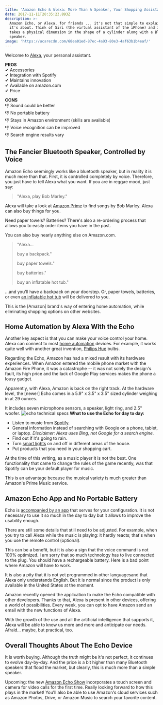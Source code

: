 ```yaml
---
title: 'Amazon Echo & Alexa: More Than A Speaker, Your Shopping Assistant at Home'
date: 2017-11-11T20:35:23.893Z
description: >-
  Amazon Echo, or Alexa, for friends ... it's not that simple to explain what
  it's about. Think of Siri (the virtual assistant of the iPhone) and imagine it
  takes a physical dimension in the shape of a cylinder along with a Bluetooth
  speaker.
image: 'https://ucarecdn.com/68ea01ed-87ec-4a93-80e3-4af63b1b4eaf/'
---
```

Welcome to [Alexa](http://amzn.to/2jeIwTV), your personal assistant. 

**PROS** \
✔ Accessories \
✔ Integration with Spotify \
✔ Maintains innovation \
✔ Available on amazon.com \
✔ Price 

**CONS** \
👎 Sound could be better \
👎 No portable battery \
👎 Stays in Amazon environment (skills are available) \
👎 Voice recognition can be improved \
👎 Search engine results vary

## **The Fancier Bluetooth Speaker, Controlled by Voice**

Amazon Echo seemingly works like a bluetooth speaker, but in reality it is much more than that. First, it is controlled completely by voice. Therefore, you just have to tell Alexa what you want. If you are in reggae mood, just say:

> "Alexa, play Bob Marley."

Alexa will take a look at [Amazon Prime](https://www.amazon.com/Amazon-Prime-One-Year-Membership/dp/B00DBYBNEE) to find songs by Bob Marley. Alexa can also buy things for you. 

Need paper towels? Batteries? There's also a re-ordering process that allows you to easily order items you have in the past. 

You can also buy nearly anything else on Amazon.com.

> "Alexa...
>
> buy a backpack."
>
> buy paper towels."
>
> buy batteries." 
>
> buy an inflatable hot tub."

...and you'll have a backpack on your doorstep. Or, paper towels, batteries, or even [an inflatable hot tub](http://a.co/d/d5yoTlx) will be delivered to you. 

This is the \[Amazon] brand's way of entering home automation, while eliminating shopping options on other websites.

## **Home Automation by Alexa With the Echo**

Another key aspect is that you can make your voice control your home. Alexa can connect to most [home automation](https://en.wikipedia.org/wiki/Home_automation) devices. For example, it works quite well with another great invention, [Philips Hue](http://amzn.to/2jhO1B3) bulbs. 

Regarding the Echo, Amazon has had a mixed result with its hardware experiences. When Amazon entered the mobile phone market with the Amazon Fire Phone, it was a catastrophe -- it was not solely the design's fault, its high price and the lack of Google Play services makes the phone a lousy gadget. 

Apparently, with Alexa, Amazon is back on the right track. At the hardware level, the \[newer] Echo comes in a 5.9" x 3.5" x 3.5" sized cylinder weighing in at 29 ounces. 

It includes seven microphone sensors, a speaker, light ring, and 2.5" woofer. ![echo technical specs](https://images-na.ssl-images-amazon.com/images/G/01/kindle/dp/2017/573804867210/ts-image3._CB515464582_.jpg) **What to use the Echo for day to day:**

* Listen to music from [Spotify](https://www.spotify.com).
* General information instead of searching with Google on a phone, tablet, or laptop.
  _Disclaimer: Alexa uses Bing, not Google for a search engine._
* Find out if it's going to rain.
* Turn [smart lights](http://amzn.to/2i068Z3) on and off in different areas of the house.
* Put products that you need in your shopping cart.

At the time of this writing, as a music player it is not the best. One functionality that came to change the rules of the game recently, was that Spotify can be your default player for music. 

This is an advantage because the musical variety is much greater than Amazon's Prime Music service.

## Amazon Echo App and No Portable Battery

Echo is [accompanied by an app](http://amzn.to/2Ay8jdZ) that serves for your configuration. It is not necessary to use it so much in the day to day but it allows to improve the usability enough. 

There are still some details that still need to be adjusted. For example, when you try to call Alexa while the music is playing: it hardly reacts; that's when you use the remote control (optional). 

This can be a benefit, but it is also a sign that the voice command is not 100% optimized. I am sorry that so much technology has to live connected to the plug. You should have a rechargeable battery. Here is a bad point where Amazon will have to work. 

It is also a pity that it is not yet programmed in other languages ​​and that Alexa only understands English. But it is normal since the product is only available in the United States at the moment. 

Amazon recently opened the application to make the Echo compatible with other developers. Thanks to that, Alexa is present in other devices, offering a world of possibilities. Every week, you can opt to have Amazon send an email with the new functions of Alexa. 

With the growth of the use and all the artificial intelligence that supports it, Alexa will be able to know us more and more and anticipate our needs. Afraid... maybe, but practical, too.

## Overall Thoughts About The Echo Device

It is worth buying. Although the truth might be it's not perfect, it continues to evolve day-by-day. And the price is a bit higher than many Bluetooth speakers that flood the market, but clearly, this is much more than a simple speaker. 

Upcoming: the new [Amazon Echo Show](http://amzn.to/2hpqf5G) incorporates a touch screen and camera for video calls for the first time. Really looking forward to how this plays in the market! You'll also be able to use Amazon's cloud services such as Amazon Photos, Drive, or Amazon Music to search your favorite content.
